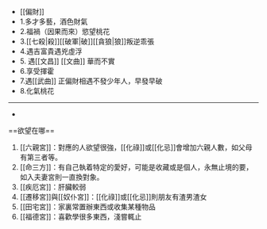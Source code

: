 - [[偏財]]
- 1.多才多藝，酒色財氣
- 2.福禍（因果而來）慾望桃花
- 3.[[七殺|殺]][[破軍|破]][[貪狼|狼]]叛逆乖張
- 4.遇吉富貴遇兇虛浮
- 5. 遇[[文昌]] [[文曲]] 華而不實
- 6.享受揮霍
- 7.遇[[武曲]] 正偏財相遇不發少年人，早發早破
- 8.化氣桃花
- --
- 
==欲望在哪==
1. [[六親宮]]：對應的人欲望很強，[[化祿]]或[[化忌]]會增加六親人數，如父母有第三者等。
2. [[命三方]]：有自己執着特定的愛好，可能是收藏或是個人，永無止境的要，如入夫妻宮則一直換對象。
3. [[疾厄宮]]：肝臟較弱
4. [[遷移宮]]與[[奴仆宮]]：[[化祿]]或[[化忌]]則朋友有渣男渣女
5. [[田宅宮]]：家裏常置辦東西或收集某種物品
6. [[福德宮]]：喜歡學很多東西，淺嘗輒止